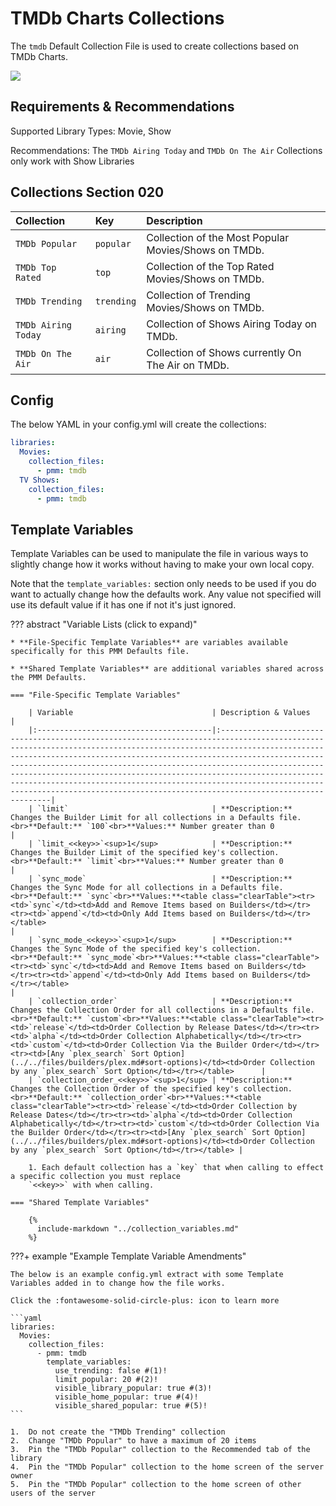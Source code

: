 # TMDb Charts Collections

The `tmdb` Default Collection File is used to create collections based on TMDb Charts.

![](../images/tmdb.png)

## Requirements & Recommendations

Supported Library Types: Movie, Show

Recommendations: The `TMDb Airing Today` and `TMDb On The Air` Collections only work with Show Libraries

## Collections Section 020

| Collection          | Key        | Description                                          |
|:--------------------|:-----------|:-----------------------------------------------------|
| `TMDb Popular`      | `popular`  | Collection of the Most Popular Movies/Shows on TMDb. |
| `TMDb Top Rated`    | `top`      | Collection of the Top Rated Movies/Shows on TMDb.    |
| `TMDb Trending`     | `trending` | Collection of Trending Movies/Shows on TMDb.         |
| `TMDb Airing Today` | `airing`   | Collection of Shows Airing Today on TMDb.            |
| `TMDb On The Air`   | `air`      | Collection of Shows currently On The Air on TMDb.    |

## Config

The below YAML in your config.yml will create the collections:

```yaml
libraries:
  Movies:
    collection_files:
      - pmm: tmdb
  TV Shows:
    collection_files:
      - pmm: tmdb
```

## Template Variables

Template Variables can be used to manipulate the file in various ways to slightly change how it works without having to 
make your own local copy.

Note that the `template_variables:` section only needs to be used if you do want to actually change how the defaults 
work. Any value not specified will use its default value if it has one if not it's just ignored.

??? abstract "Variable Lists (click to expand)"

    * **File-Specific Template Variables** are variables available specifically for this PMM Defaults file.

    * **Shared Template Variables** are additional variables shared across the PMM Defaults.

    === "File-Specific Template Variables"

        | Variable                               | Description & Values                                                                                                                                                                                                                                                                                                                                                                                                                                                                                                                      |
        |:---------------------------------------|:------------------------------------------------------------------------------------------------------------------------------------------------------------------------------------------------------------------------------------------------------------------------------------------------------------------------------------------------------------------------------------------------------------------------------------------------------------------------------------------------------------------------------------------|
        | `limit`                                | **Description:** Changes the Builder Limit for all collections in a Defaults file.<br>**Default:** `100`<br>**Values:** Number greater than 0                                                                                                                                                                                                                                                                                                                                                                                             |
        | `limit_<<key>>`<sup>1</sup>            | **Description:** Changes the Builder Limit of the specified key's collection.<br>**Default:** `limit`<br>**Values:** Number greater than 0                                                                                                                                                                                                                                                                                                                                                                                                |
        | `sync_mode`                            | **Description:** Changes the Sync Mode for all collections in a Defaults file.<br>**Default:** `sync`<br>**Values:**<table class="clearTable"><tr><td>`sync`</td><td>Add and Remove Items based on Builders</td></tr><tr><td>`append`</td><td>Only Add Items based on Builders</td></tr></table>                                                                                                                                                                                                                                          |
        | `sync_mode_<<key>>`<sup>1</sup>        | **Description:** Changes the Sync Mode of the specified key's collection.<br>**Default:** `sync_mode`<br>**Values:**<table class="clearTable"><tr><td>`sync`</td><td>Add and Remove Items based on Builders</td></tr><tr><td>`append`</td><td>Only Add Items based on Builders</td></tr></table>                                                                                                                                                                                                                                          |
        | `collection_order`                     | **Description:** Changes the Collection Order for all collections in a Defaults file.<br>**Default:** `custom`<br>**Values:**<table class="clearTable"><tr><td>`release`</td><td>Order Collection by Release Dates</td></tr><tr><td>`alpha`</td><td>Order Collection Alphabetically</td></tr><tr><td>`custom`</td><td>Order Collection Via the Builder Order</td></tr><tr><td>[Any `plex_search` Sort Option](../../files/builders/plex.md#sort-options)</td><td>Order Collection by any `plex_search` Sort Option</td></tr></table>      |
        | `collection_order_<<key>>`<sup>1</sup> | **Description:** Changes the Collection Order of the specified key's collection.<br>**Default:** `collection_order`<br>**Values:**<table class="clearTable"><tr><td>`release`</td><td>Order Collection by Release Dates</td></tr><tr><td>`alpha`</td><td>Order Collection Alphabetically</td></tr><tr><td>`custom`</td><td>Order Collection Via the Builder Order</td></tr><tr><td>[Any `plex_search` Sort Option](../../files/builders/plex.md#sort-options)</td><td>Order Collection by any `plex_search` Sort Option</td></tr></table> |

        1. Each default collection has a `key` that when calling to effect a specific collection you must replace 
        `<<key>>` with when calling.

    === "Shared Template Variables"

        {%
          include-markdown "../collection_variables.md"
        %}
    
???+ example "Example Template Variable Amendments"

    The below is an example config.yml extract with some Template Variables added in to change how the file works.

    Click the :fontawesome-solid-circle-plus: icon to learn more
    
    ```yaml
    libraries:
      Movies:
        collection_files:
          - pmm: tmdb
            template_variables:
              use_trending: false #(1)!
              limit_popular: 20 #(2)!
              visible_library_popular: true #(3)!
              visible_home_popular: true #(4)!
              visible_shared_popular: true #(5)!
    ```

    1.  Do not create the "TMDb Trending" collection
    2.  Change "TMDb Popular" to have a maximum of 20 items
    3.  Pin the "TMDb Popular" collection to the Recommended tab of the library
    4.  Pin the "TMDb Popular" collection to the home screen of the server owner
    5.  Pin the "TMDb Popular" collection to the home screen of other users of the server
